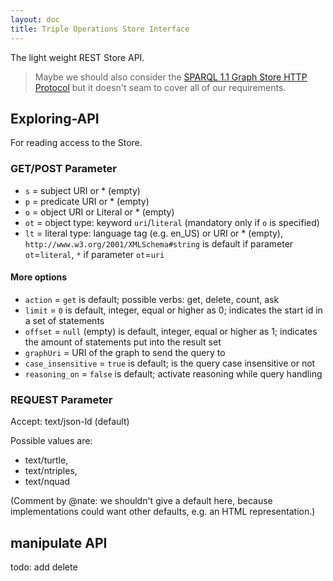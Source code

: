 ```yaml
---
layout: doc
title: Triple Operations Store Interface
---
```


The light weight REST Store API.

> Maybe we should also consider the [SPARQL 1.1 Graph Store HTTP Protocol](http://www.w3.org/TR/2013/REC-sparql11-http-rdf-update-20130321/) but it doesn't seam to cover all of our requirements.

## Exploring-API

For reading access to the Store.

### GET/POST Parameter

- `s` = subject URI or * (empty)
- `p` = predicate URI or * (empty)
- `o` = object URI or Literal or * (empty)
- `ot` = object type: keyword `uri`/`literal` (mandatory only if `o` is specified)
- `lt` = literal type: language tag (e.g. en_US) or URI or * (empty), `http://www.w3.org/2001/XMLSchema#string` is default if parameter `ot`=`literal`, `*` if parameter `ot`=`uri`

#### More options

- `action` = `get` is default; possible verbs: get, delete, count, ask
- `limit` = `0` is default, integer, equal or higher as 0; indicates the start id in a set of statements
- `offset` = `null` (empty) is default, integer, equal or higher as 1; indicates the amount of statements put into the result set
- `graphUri` = URI of the graph to send the query to
- `case_insensitive` = `true` is default; is the query case insensitive or not
- `reasoning_on` = `false` is default; activate reasoning while query handling

### REQUEST Parameter

Accept: text/json-ld (default)

Possible values are: 

- text/turtle, 
- text/ntriples, 
- text/nquad 

(Comment by @nate: we shouldn't give a default here, because implementations could want other defaults, e.g. an HTML representation.)

## manipulate API

todo: add delete
